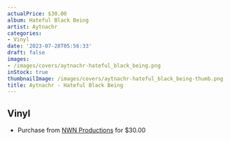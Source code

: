 ```yaml
---
actualPrice: $30.00
album: Hateful Black Being
artist: Aytnachr
categories:
- Vinyl
date: '2023-07-28T05:56:33'
draft: false
images:
- /images/covers/aytnachr-hateful_black_being.png
inStock: true
thumbnailImage: /images/covers/aytnachr-hateful_black_being-thumb.png
title: Aytnachr - Hateful Black Being
---
```


## Vinyl
* Purchase from [NWN Productions](http://shop.nwnprod.com/index.php?route=product/product&path=75&product_id=37655&sort=pd.name&order=ASC) for $30.00
